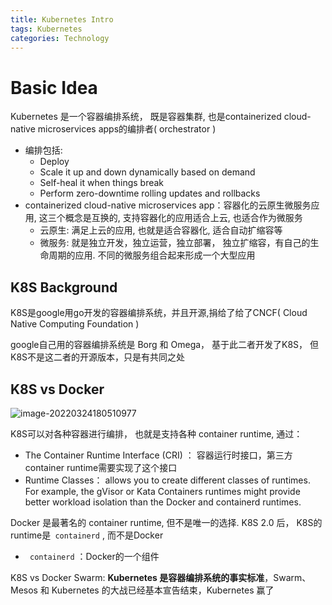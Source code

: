 ```yaml
---
title: Kubernetes Intro
tags: Kubernetes
categories: Technology
---
```




# Basic Idea

Kubernetes 是一个容器编排系统， 既是容器集群, 也是containerized cloud-native microservices apps的编排者( orchestrator  )

* 编排包括:
  * Deploy 
  * Scale it up and down dynamically based on demand
  * Self-heal it when things break
  * Perform zero-downtime rolling updates and rollbacks
* containerized cloud-native microservices app：容器化的云原生微服务应用, 这三个概念是互换的, 支持容器化的应用适合上云, 也适合作为微服务
  * 云原生: 满足上云的应用, 也就是适合容器化, 适合自动扩缩容等
  * 微服务: 就是独立开发，独立运营，独立部署， 独立扩缩容，有自己的生命周期的应用. 不同的微服务组合起来形成一个大型应用



## K8S Background

K8S是google用go开发的容器编排系统，并且开源,捐给了给了CNCF( Cloud Native Computing Foundation )



google自己用的容器编排系统是 Borg 和 Omega， 基于此二者开发了K8S， 但K8S不是这二者的开源版本，只是有共同之处



## K8S vs Docker

![image-20220324180510977](/home/lyk/.config/Typora/typora-user-images/image-20220324180510977.png)

K8S可以对各种容器进行编排， 也就是支持各种 container runtime, 通过：

*  The Container Runtime Interface (CRI) ： 容器运行时接口，第三方 container runtime需要实现了这个接口
* Runtime Classes： allows you to create different classes of runtimes. For example, the gVisor or Kata
  Containers runtimes might provide better workload isolation than the Docker and containerd runtimes.



Docker  是最著名的 container runtime, 但不是唯一的选择. K8S 2.0 后， K8S的runtime是` containerd` , 而不是Docker

* ` containerd` ：Docker的一个组件



K8S vs Docker Swarm:  **Kubernetes 是容器编排系统的事实标准**，Swarm、Mesos 和 Kubernetes 的大战已经基本宣告结束，Kubernetes 赢了
